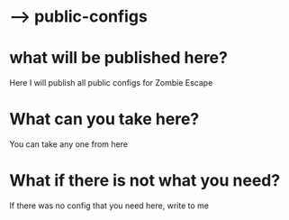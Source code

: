 # --> public-configs

# what will be published here?
Here I will publish all public configs for Zombie Escape

# What can you take here?
You can take any one from here

# What if there is not what you need?
If there was no config that you need here, write to me
